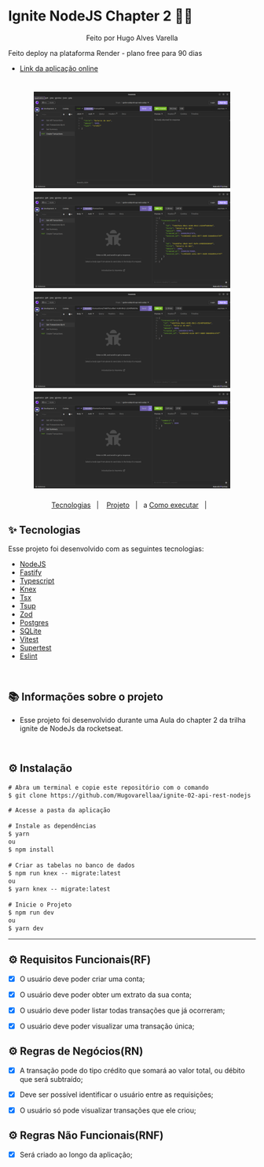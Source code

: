 # Ignite NodeJS Chapter 2 💛🚀

<p align="center">Feito por Hugo Alves Varella</p>

<p>Feito deploy na plataforma Render - plano free para 90 dias</p>

- [Link da aplicação online](https://ignite-nodejs-02-api-ju1w.onrender.com)

<h1 align="center">
  <img src="./images/post.png" width='400px'/>
  <img src="./images/get-all.png" width='400px'/>
  <img src="./images/get-by-id.png" width='400px'/>
  <img src="./images/summary.png" width='400px'/>
</h1>

<p align="center">
  <a href="#-tecnologias">Tecnologias</a>&nbsp;&nbsp;&nbsp;|&nbsp;&nbsp;&nbsp;
  <a href="#-projeto">Projeto</a>&nbsp;&nbsp;&nbsp;|&nbsp;&nbsp;&nbsp;a
  <a href="#-como-executar">Como executar</a>&nbsp;&nbsp;&nbsp;|&nbsp;&nbsp;&nbsp;
</p>

## ✨ Tecnologias

Esse projeto foi desenvolvido com as seguintes tecnologias:

- [NodeJS](https://nodejs.org/en)
- [Fastify](https://www.fastify.io/)
- [Typescript](https://www.typescriptlang.org/)
- [Knex](https://knexjs.org/)
- [Tsx](https://github.com/esbuild-kit/tsx)
- [Tsup](https://github.com/egoist/tsup)
- [Zod](https://github.com/colinhacks/zod)
- [Postgres](https://www.postgresql.org/)
- [SQLite](https://sqlite.org/index.html)
- [Vitest](https://vitest.dev/)
- [Supertest](https://github.com/ladjs/supertest)
- [Eslint](https://eslint.org/)

<br/>

## 📚 Informações sobre o projeto

- Esse projeto foi desenvolvido durante uma Aula do chapter 2 da trilha ignite de NodeJs da rocketseat.

<br/>

## ⚙️ Instalação

```
# Abra um terminal e copie este repositório com o comando
$ git clone https://github.com/Hugovarellaa/ignite-02-api-rest-nodejs
```

```
# Acesse a pasta da aplicação

# Instale as dependências
$ yarn
ou
$ npm install

# Criar as tabelas no banco de dados
$ npm run knex -- migrate:latest
ou
$ yarn knex -- migrate:latest

# Inicie o Projeto
$ npm run dev
ou
$ yarn dev
```

---

## ⚙️ Requisitos Funcionais(RF)

- [x] O usuário deve poder criar uma conta;

- [x] O usuário deve poder obter um extrato da sua conta;

- [x] O usuário deve poder listar todas transações que já ocorreram;

- [x] O usuário deve poder visualizar uma transação única;

## ⚙️ Regras de Negócios(RN)

- [x] A transação pode do tipo crédito que somará ao valor total, ou débito que será subtraído;

- [x] Deve ser possível identificar o usuário entre as requisições;

- [x] O usuário só pode visualizar transações que ele criou;

## ⚙️ Regras Não Funcionais(RNF)

- [x] Será criado ao longo da aplicação;
